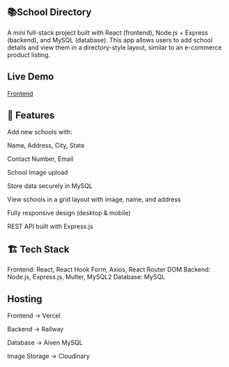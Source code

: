 ## 📚School Directory

A mini full-stack project built with React (frontend), Node.js + Express (backend), and MySQL (database).
This app allows users to add school details and view them in a directory-style layout, similar to an e-commerce product listing.

## Live Demo

[Frontend](https://school-directory-tau.vercel.app/)

## 🚀 Features

Add new schools with:

Name, Address, City, State

Contact Number, Email

School Image upload

Store data securely in MySQL

View schools in a grid layout with image, name, and address

Fully responsive design (desktop & mobile)

REST API built with Express.js

## 🏗️ Tech Stack

Frontend: React, React Hook Form, Axios, React Router DOM
Backend: Node.js, Express.js, Multer, MySQL2
Database: MySQL


## Hosting
Frontend → Vercel

Backend →  Railway

Database → Aiven MySQL

Image Storage → Cloudinary